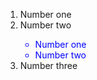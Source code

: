 <!DOCTYPE html>
<html>
<head>
<style>
ul > li{
   color: blue;
   }
</style>
</head>
<body>
<ol>
<li>Number one</li>
<li>Number two</li>
<ul>
<li>Number one</li>
<li>Number two</li>
</ul>
<li>Number three</li>
</ol>
</body>
</html>
